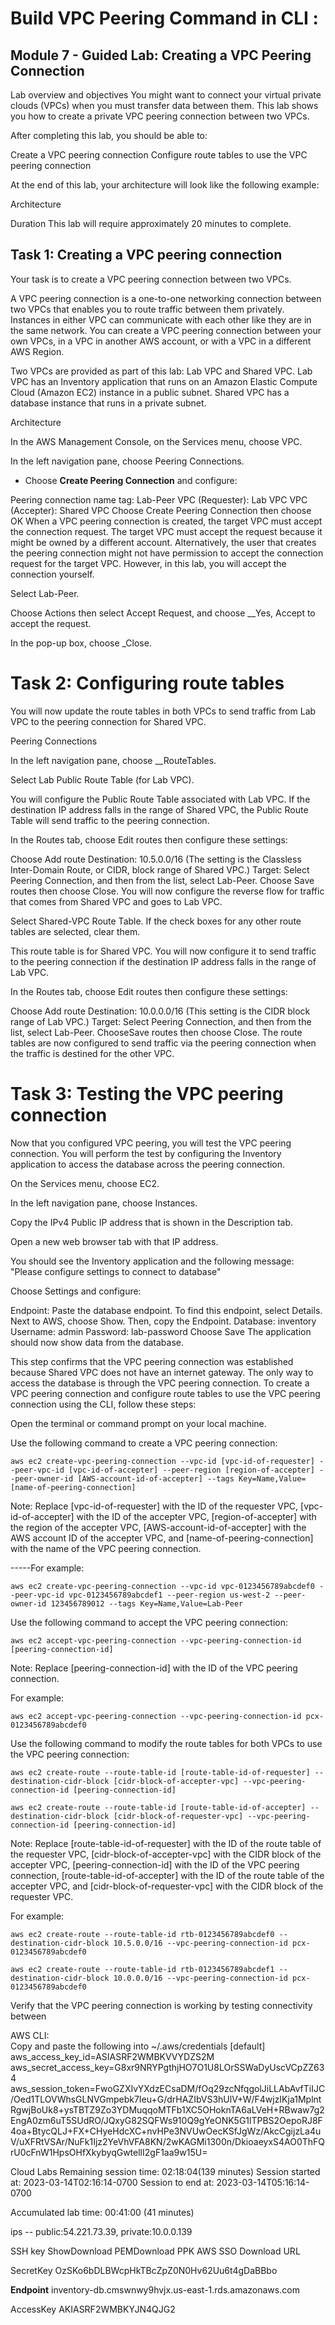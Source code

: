 # Build VPC Peering Command in CLI : 

## Module 7 - Guided Lab: Creating a VPC Peering Connection
Lab overview and objectives
You might want to connect your virtual private clouds (VPCs) when you must transfer data between them. This lab shows you how to create a private VPC peering connection between two VPCs.

After completing this lab, you should be able to:

Create a VPC peering connection
Configure route tables to use the VPC peering connection
 

At the end of this lab, your architecture will look like the following example:

Architecture


Duration
This lab will require approximately 20 minutes to complete.


## Task 1: Creating a VPC peering connection
Your task is to create a VPC peering connection between two VPCs.

A VPC peering connection is a one-to-one networking connection between two VPCs that enables you to route traffic between them privately. Instances in either VPC can communicate with each other like they are in the same network. You can create a VPC peering connection between your own VPCs, in a VPC in another AWS account, or with a VPC in a different AWS Region.

Two VPCs are provided as part of this lab: Lab VPC and Shared VPC. Lab VPC has an Inventory application that runs on an Amazon Elastic Compute Cloud (Amazon EC2) instance in a public subnet. Shared VPC has a database instance that runs in a private subnet.

 

Architecture

 

In the AWS Management Console, on the Services menu, choose VPC.

In the left navigation pane, choose Peering Connections.

* Choose **Create Peering Connection** and configure:

Peering connection name tag: Lab-Peer
VPC (Requester): Lab VPC
VPC (Accepter): Shared VPC
Choose Create Peering Connection then choose OK
When a VPC peering connection is created, the target VPC must accept the connection request. The target VPC must accept the request because it might be owned by a different account. Alternatively, the user that creates the peering connection might not have permission to accept the connection request for the target VPC. However, in this lab, you will accept the connection yourself.

Select  Lab-Peer.

Choose Actions then select Accept Request, and choose __Yes, Accept to accept the request.

In the pop-up box, choose _Close.


# Task 2: Configuring route tables
You will now update the route tables in both VPCs to send traffic from Lab VPC to the peering connection for Shared VPC.

Peering Connections

In the left navigation pane, choose __RouteTables.

Select  Lab Public Route Table (for Lab VPC).

You will configure the Public Route Table associated with Lab VPC. If the destination IP address falls in the range of Shared VPC, the Public Route Table will send traffic to the peering connection.

In the Routes tab, choose Edit routes then configure these settings:

Choose Add route
Destination: 10.5.0.0/16 (The setting is the Classless Inter-Domain Route, or CIDR, block range of Shared VPC.)
Target: Select Peering Connection, and then from the list, select Lab-Peer.
Choose Save routes then choose Close.
You will now configure the reverse flow for traffic that comes from Shared VPC and goes to Lab VPC.

Select  Shared-VPC Route Table. If the check boxes for any other route tables are selected, clear them.

This route table is for Shared VPC. You will now configure it to send traffic to the peering connection if the destination IP address falls in the range of Lab VPC.

In the Routes tab, choose Edit routes then configure these settings:

Choose Add route
Destination: 10.0.0.0/16 (This setting is the CIDR block range of Lab VPC.)
Target: Select Peering Connection, and then from the list, select Lab-Peer.
ChooseSave routes then choose Close.
The route tables are now configured to send traffic via the peering connection when the traffic is destined for the other VPC.


# Task 3: Testing the VPC peering connection
Now that you configured VPC peering, you will test the VPC peering connection. You will perform the test by configuring the Inventory application to access the database across the peering connection.

On the Services menu, choose EC2.

In the left navigation pane, choose Instances.

Copy the IPv4 Public IP address that is shown in the Description tab.

Open a new web browser tab with that IP address.

You should see the Inventory application and the following message: "Please configure settings to connect to database"

Choose  Settings and configure:

Endpoint: Paste the database endpoint. To find this endpoint, select Details. Next to AWS, choose Show. Then, copy the Endpoint.
Database: inventory
Username: admin
Password: lab-password
Choose Save
The application should now show data from the database.

This step confirms that the VPC peering connection was established because Shared VPC does not have an internet gateway. The only way to access the database is through the VPC peering connection.
To create a VPC peering connection and configure route tables to use the VPC peering connection using the CLI, follow these steps:

Open the terminal or command prompt on your local machine.

Use the following command to create a VPC peering connection:

```aws
aws ec2 create-vpc-peering-connection --vpc-id [vpc-id-of-requester] --peer-vpc-id [vpc-id-of-accepter] --peer-region [region-of-accepter] --peer-owner-id [AWS-account-id-of-accepter] --tags Key=Name,Value=[name-of-peering-connection]
```
Note: Replace [vpc-id-of-requester] with the ID of the requester VPC, [vpc-id-of-accepter] with the ID of the accepter VPC, [region-of-accepter] with the region of the accepter VPC, [AWS-account-id-of-accepter] with the AWS account ID of the accepter VPC, and [name-of-peering-connection] with the name of the VPC peering connection.

-----For example:


```aws
aws ec2 create-vpc-peering-connection --vpc-id vpc-0123456789abcdef0 --peer-vpc-id vpc-0123456789abcdef1 --peer-region us-west-2 --peer-owner-id 123456789012 --tags Key=Name,Value=Lab-Peer
```
Use the following command to accept the VPC peering connection:

```aws
aws ec2 accept-vpc-peering-connection --vpc-peering-connection-id [peering-connection-id]
```
Note: Replace [peering-connection-id] with the ID of the VPC peering connection.

For example:

```aws
aws ec2 accept-vpc-peering-connection --vpc-peering-connection-id pcx-0123456789abcdef0
```
Use the following command to modify the route tables for both VPCs to use the VPC peering connection:

```aws
aws ec2 create-route --route-table-id [route-table-id-of-requester] --destination-cidr-block [cidr-block-of-accepter-vpc] --vpc-peering-connection-id [peering-connection-id]
```
```aws
aws ec2 create-route --route-table-id [route-table-id-of-accepter] --destination-cidr-block [cidr-block-of-requester-vpc] --vpc-peering-connection-id [peering-connection-id]
```
Note: Replace [route-table-id-of-requester] with the ID of the route table of the requester VPC, [cidr-block-of-accepter-vpc] with the CIDR block of the accepter VPC, [peering-connection-id] with the ID of the VPC peering connection, [route-table-id-of-accepter] with the ID of the route table of the accepter VPC, and [cidr-block-of-requester-vpc] with the CIDR block of the requester VPC.

For example:

```aws
aws ec2 create-route --route-table-id rtb-0123456789abcdef0 --destination-cidr-block 10.5.0.0/16 --vpc-peering-connection-id pcx-0123456789abcdef0
```
```aws
aws ec2 create-route --route-table-id rtb-0123456789abcdef1 --destination-cidr-block 10.0.0.0/16 --vpc-peering-connection-id pcx-0123456789abcdef0
```
Verify that the VPC peering connection is working by testing connectivity between


AWS CLI:   
   Copy and paste the following into ~/.aws/credentials
[default]
aws_access_key_id=ASIASRF2WMBKVVYDZS2M
aws_secret_access_key=G8xr9NRYPgthjHO7O1U8LOrSSWaDyUscVCpZZ634
aws_session_token=FwoGZXIvYXdzECsaDM/fOq29zcNfqgolJiLLAbAvfTiIJC/Oed1TLOVWhsGLNVGmpebk7Ieu+G/drHAZIbVS3hUlV+W/F4wjzIKja1MplntRgwjBoUk8+ysTBTZ9Zo3YDMuqqoMTFb1XC5OHoknTA6aLVeH+RBwaw7g2EngA0zm6uT5SUdRO/JQxyG82SQFWs910Q9gYeONK5G1lTPBS2OepoRJ8F4oa+BtycQLJ+FX+CHyeHdcXC+nvHPe3NVUwOecKSfJgWz/AkcCgijzLa4uV/uXFRtVSAr/NuFk1Ijz2YeVhVFA8KN/2wKAGMi1300n/DkioaeyxS4AO0ThFQrU0cFnW1HpsOHfXkybyqGwtellI2gF1aa9w15U=

Cloud Labs
   Remaining session time: 02:18:04(139 minutes)
   Session started at: 2023-03-14T02:16:14-0700
   Session to end  at: 2023-03-14T05:16:14-0700

   Accumulated lab time: 00:41:00 (41 minutes)

   ips -- public:54.221.73.39, private:10.0.0.139

   SSH key  ShowDownload PEMDownload PPK
   AWS SSO  Download URL

SecretKey	OzSKo6bDLBWcpHkTBcZpZ0N0Hv62Uu6t4gDaBBbo

__Endpoint__	inventory-db.cmswnwy9hvjx.us-east-1.rds.amazonaws.com

AccessKey	AKIASRF2WMBKYJN4QJG2
